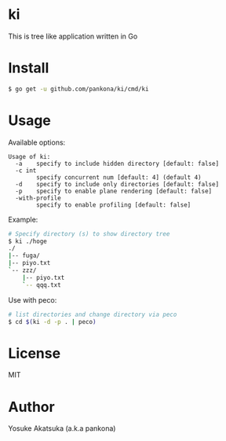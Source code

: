 # ki

This is tree like application written in Go

# Install

```bash
$ go get -u github.com/pankona/ki/cmd/ki
```

# Usage

Available options:

```
Usage of ki:
  -a	specify to include hidden directory [default: false]
  -c int
    	specify concurrent num [default: 4] (default 4)
  -d	specify to include only directories [default: false]
  -p	specify to enable plane rendering [default: false]
  -with-profile
    	specify to enable profiling [default: false]
```

Example:

```bash
# Specify directory (s) to show directory tree
$ ki ./hoge
./
|-- fuga/
|-- piyo.txt
`-- zzz/
    |-- piyo.txt
    `-- qqq.txt
```

Use with peco:

```bash
# list directories and change directory via peco
$ cd $(ki -d -p . | peco)
```

# License

MIT

# Author

Yosuke Akatsuka (a.k.a pankona)
